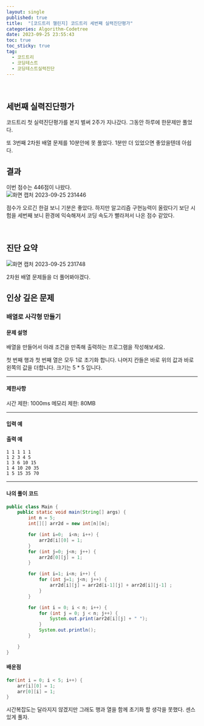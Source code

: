 ```yaml
---
layout: single
published: true
title:  "[코드트리 챌린지] 코드트리 세번째 실력진단평가"
categories: Algorithm-Codetree
date: 2023-09-25 23:55:43
toc: true
toc_sticky: true
tag:   
  - 코드트리
  - 코딩테스트
  - 코딩테스트실력진단
---
```

<br>



## 세번째 실력진단평가

코드트리 첫 실력진단평가를 본지 벌써 2주가 지나갔다. 그동안 하루에 한문제만 풀었다.  


또 3번째 2차원 배열 문제를 10분안에 못 풀었다. 1분만 더 있었으면 좋았을텐데 아쉽다.

## 결과

이번 점수는 446점이 나왔다.  
![화면 캡처 2023-09-25 231446](https://github.com/BaxDailyGit/BaxDailyGit.github.io/assets/99312529/edeb2ccb-0f64-4564-9a2f-ab2631834871)


점수가 오르긴 한걸 보니 기분은 좋았다. 하지만 알고리즘 구현능력이 올랐다기 보단 시험을 세번째 보니 환경에 익숙해져서 코딩 속도가 빨라져서 나온 점수 같았다.

<br>

## 진단 요약

![화면 캡처 2023-09-25 231748](https://github.com/BaxDailyGit/BaxDailyGit.github.io/assets/99312529/3b0f7dbd-c5f1-459a-8b25-56535b265444)

2차원 배열 문제들을 더 풀어봐야겠다.

## 인상 깊은 문제

### 배열로 사각형 만들기

#### 문제 설명

배열을 만들어서 아래 조건을 만족해 출력하는 프로그램을 작성해보세요.

첫 번째 행과 첫 번째 열은 모두 1로 초기화 합니다.
나머지 칸들은 바로 위의 값과 바로 왼쪽의 값을 더합니다.
크기는 5 * 5 입니다.

----------------

#### 제한사항


시간 제한: 1000ms
메모리 제한: 80MB


----------------

#### 입력 예



#### 출력 예


```
1 1 1 1 1
1 2 3 4 5
1 3 6 10 15
1 4 10 20 35
1 5 15 35 70

```


----------------

#### 나의 풀이 코드

```java
public class Main {
    public static void main(String[] args) {
        int n = 5;
        int[][] arr2d = new int[n][n];

        for (int i=0;  i<n; i++) {
            arr2d[i][0] = 1;
        }
        for (int j=0; j<n; j++) {
            arr2d[0][j] = 1;
        }

        for (int i=1; i<n; i++) {
            for (int j=1; j<n; j++) {
                arr2d[i][j] = arr2d[i-1][j] + arr2d[i][j-1] ;
            }
        }

        for (int i = 0; i < n; i++) {
            for (int j = 0; j < n; j++) {
                System.out.print(arr2d[i][j] + " ");
            }
            System.out.println();
        }

    }
}
```




#### 배운점

```java
for(int i = 0; i < 5; i++) {
    arr[i][0] = 1;
    arr[0][i] = 1;
}
```    
<p>
시간복잡도는 달라지지 않겠지만 그래도 행과 열을 함께 초기화 할 생각을 못했다. 센스있게 풀자.
</p>

